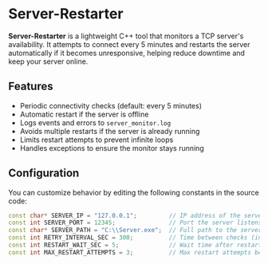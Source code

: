 # Server-Restarter

**Server-Restarter** is a lightweight C++ tool that monitors a TCP server's availability. It attempts to connect every 5 minutes and restarts the server automatically if it becomes unresponsive, helping reduce downtime and keep your server online.

## Features

- Periodic connectivity checks (default: every 5 minutes)
- Automatic restart if the server is offline
- Logs events and errors to `server_monitor.log`
- Avoids multiple restarts if the server is already running
- Limits restart attempts to prevent infinite loops
- Handles exceptions to ensure the monitor stays running

## Configuration

You can customize behavior by editing the following constants in the source code:

```cpp
const char* SERVER_IP = "127.0.0.1";         // IP address of the server
const int SERVER_PORT = 12345;               // Port the server listens on
const char* SERVER_PATH = "C:\\Server.exe";  // Full path to the server executable
const int RETRY_INTERVAL_SEC = 300;          // Time between checks (in seconds)
const int RESTART_WAIT_SEC = 5;              // Wait time after restart (in seconds)
const int MAX_RESTART_ATTEMPTS = 3;          // Max restart attempts before abort

